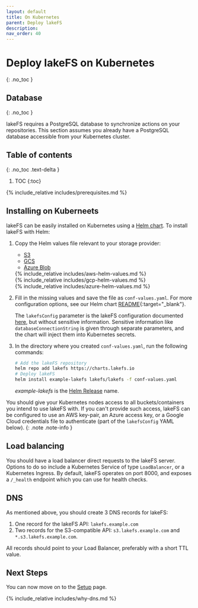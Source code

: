 ```yaml
---
layout: default
title: On Kubernetes
parent: Deploy lakeFS
description:
nav_order: 40
---
```



# Deploy lakeFS on Kubernetes
{: .no_toc }

## Database
{: .no_toc }

lakeFS requires a PostgreSQL database to synchronize actions on your repositories.
This section assumes you already have a PostgreSQL database accessible from your Kubernetes cluster.

## Table of contents
{: .no_toc .text-delta }

1. TOC
{:toc}

{% include_relative includes/prerequisites.md %}

## Installing on Kuberneets

lakeFS can be easily installed on Kubernetes using a [Helm chart](https://github.com/treeverse/charts/tree/master/charts/lakefs).
To install lakeFS with Helm:
1. Copy the Helm values file relevant to your storage provider:
   <div class="tabs">
   <ul>
     <li><a href="#helm-tabs-1">S3</a></li>
     <li><a href="#helm-tabs-2">GCS</a></li>
     <li><a href="#helm-tabs-3">Azure Blob</a></li>
   </ul>
   <div markdown="1" id="helm-tabs-1">      
   {% include_relative includes/aws-helm-values.md %}
   </div>
   <div markdown="1" id="helm-tabs-2">
   {% include_relative includes/gcp-helm-values.md %}
   </div>
   <div markdown="1" id="helm-tabs-3">
   {% include_relative includes/azure-helm-values.md %}
   </div>
   </div>

1. Fill in the missing values and save the file as `conf-values.yaml`. For more configuration options, see our Helm chart [README](https://github.com/treeverse/charts/blob/master/charts/lakefs/README.md#custom-configuration){:target="_blank"}.

   The `lakefsConfig` parameter is the lakeFS configuration documented [here](https://docs.lakefs.io/reference/configuration.html), but without sensitive information.
   Sensitive information like `databaseConnectionString` is given through separate parameters, and the chart will inject them into Kubernetes secrets.

1. In the directory where you created `conf-values.yaml`, run the following commands:

    ```bash
    # Add the lakeFS repository
    helm repo add lakefs https://charts.lakefs.io
    # Deploy lakeFS
    helm install example-lakefs lakefs/lakefs -f conf-values.yaml
    ```

   *example-lakefs* is the [Helm Release](https://helm.sh/docs/intro/using_helm/#three-big-concepts) name.

You should give your Kubernetes nodes access to all buckets/containers you intend to use lakeFS with.
If you can't provide such access, lakeFS can be configured to use an AWS key-pair, an Azure access key, or a Google Cloud credentials file to authenticate (part of the `lakefsConfig` YAML below).
{: .note .note-info }

## Load balancing
You should have a load balancer direct requests to the lakeFS server.
Options to do so include a Kubernetes Service of type `LoadBalancer`, or a Kubernetes Ingress.
By default, lakeFS operates on port 8000, and exposes a `/_health` endpoint which you can use for health checks.

## DNS
As mentioned above, you should create 3 DNS records for lakeFS:
1. One record for the lakeFS API: `lakefs.example.com`
1. Two records for the S3-compatible API: `s3.lakefs.example.com` and `*.s3.lakefs.example.com`.

All records should point to your Load Balancer, preferably with a short TTL value.

## Next Steps
You can now move on to the [Setup](../guides/setup.md) page.

{% include_relative includes/why-dns.md %}
